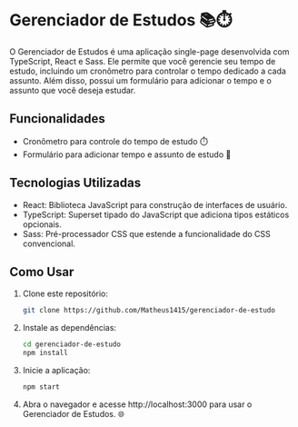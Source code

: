 # Gerenciador de Estudos 📚⏱️

O Gerenciador de Estudos é uma aplicação single-page desenvolvida com TypeScript, React e Sass. Ele permite que você gerencie seu tempo de estudo, incluindo um cronômetro para controlar o tempo dedicado a cada assunto. Além disso, possui um formulário para adicionar o tempo e o assunto que você deseja estudar.

## Funcionalidades

- Cronômetro para controle do tempo de estudo ⏱️
- Formulário para adicionar tempo e assunto de estudo 📝

## Tecnologias Utilizadas

- React: Biblioteca JavaScript para construção de interfaces de usuário.
- TypeScript: Superset tipado do JavaScript que adiciona tipos estáticos opcionais.
- Sass: Pré-processador CSS que estende a funcionalidade do CSS convencional.

## Como Usar

1. Clone este repositório:

    ```bash
    git clone https://github.com/Matheus1415/gerenciador-de-estudo
    ```

2. Instale as dependências:

    ```bash
    cd gerenciador-de-estudo
    npm install
    ```

3. Inicie a aplicação:

    ```bash
    npm start
    ```

4. Abra o navegador e acesse http://localhost:3000 para usar o Gerenciador de Estudos. 🌐


